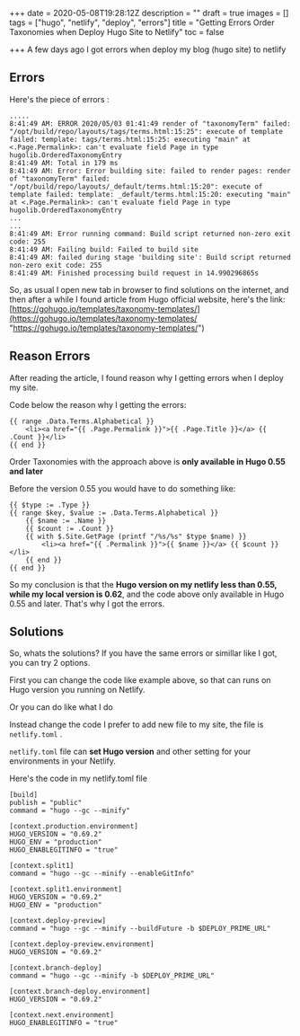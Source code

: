 +++
date = 2020-05-08T19:28:12Z
description = ""
draft = true
images = []
tags = ["hugo", "netlify", "deploy", "errors"]
title = "Getting Errors Order Taxonomies when Deploy Hugo Site to Netlify"
toc = false

+++
A few days ago I got errors when deploy my blog (hugo site) to netlify

## Errors

Here's the piece of errors :

    .....
    8:41:49 AM: ERROR 2020/05/03 01:41:49 render of "taxonomyTerm" failed: "/opt/build/repo/layouts/tags/terms.html:15:25": execute of template failed: template: tags/terms.html:15:25: executing "main" at <.Page.Permalink>: can't evaluate field Page in type hugolib.OrderedTaxonomyEntry
    8:41:49 AM: Total in 179 ms
    8:41:49 AM: Error: Error building site: failed to render pages: render of "taxonomyTerm" failed: "/opt/build/repo/layouts/_default/terms.html:15:20": execute of template failed: template: _default/terms.html:15:20: executing "main" at <.Page.Permalink>: can't evaluate field Page in type hugolib.OrderedTaxonomyEntry
    ...
    ...
    8:41:49 AM: Error running command: Build script returned non-zero exit code: 255
    8:41:49 AM: Failing build: Failed to build site
    8:41:49 AM: failed during stage 'building site': Build script returned non-zero exit code: 255
    8:41:49 AM: Finished processing build request in 14.990296865s

So, as usual I open new tab in browser to find solutions on the internet, and then after a while I found article from Hugo official website, here's the link: [https://gohugo.io/templates/taxonomy-templates/](https://gohugo.io/templates/taxonomy-templates/ "https://gohugo.io/templates/taxonomy-templates/")

## Reason Errors

After reading the article, I found reason why I getting errors when I deploy my site.

Code below the reason why I getting the errors:

    {{ range .Data.Terms.Alphabetical }}
    	<li><a href="{{ .Page.Permalink }}">{{ .Page.Title }}</a> {{ .Count }}</li>
    {{ end }}

Order Taxonomies with the approach above is **only available in Hugo 0.55 and later**

Before the version 0.55 you would have to do something like:

    {{ $type := .Type }}
    {{ range $key, $value := .Data.Terms.Alphabetical }}
    	{{ $name := .Name }}
    	{{ $count := .Count }}
    	{{ with $.Site.GetPage (printf "/%s/%s" $type $name) }}
    		<li><a href="{{ .Permalink }}">{{ $name }}</a> {{ $count }}</li>
    	{{ end }}
    {{ end }}

So my conclusion is that the **Hugo version on my netlify less than 0.55, while my local version is 0.62**, and the code above only available in Hugo 0.55 and later. That's why I got the errors.

## Solutions

So, whats the solutions?  If you have the same errors or simillar like I got, you can try 2 options.

First you can change the code like example above, so that can runs on Hugo version you running on Netlify.

Or you can do like what I do

Instead change the code I prefer to add new file to my site, the file is `netlify.toml` . 

`netlify.toml` file can **set Hugo version** and other setting for your environments in your Netlify.

Here's the code in my netlify.toml file

    [build]
    publish = "public"
    command = "hugo --gc --minify"
    
    [context.production.environment]
    HUGO_VERSION = "0.69.2"
    HUGO_ENV = "production"
    HUGO_ENABLEGITINFO = "true"
    
    [context.split1]
    command = "hugo --gc --minify --enableGitInfo"
    
    [context.split1.environment]
    HUGO_VERSION = "0.69.2"
    HUGO_ENV = "production"
    
    [context.deploy-preview]
    command = "hugo --gc --minify --buildFuture -b $DEPLOY_PRIME_URL"
    
    [context.deploy-preview.environment]
    HUGO_VERSION = "0.69.2"
    
    [context.branch-deploy]
    command = "hugo --gc --minify -b $DEPLOY_PRIME_URL"
    
    [context.branch-deploy.environment]
    HUGO_VERSION = "0.69.2"
    
    [context.next.environment]
    HUGO_ENABLEGITINFO = "true"
    